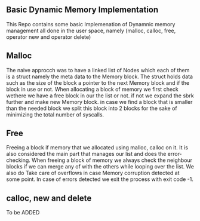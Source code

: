 ## Basic Dynamic Memory Implementation

This Repo contains some basic Implemenation of Dynamnic memory management all done in the user space, namely (malloc, calloc, free, operator new and operator delete)

## Malloc
The naive approcch was to have a linked list of Nodes which each of them is a struct namely the meta data to the Memory block. The struct holds data such as the size of the block a pointer to the next Memory block and if the block in use or not. When allocating a block of memory we first check wethere we have a free block in our the list or not. if not we expand the sbrk further and make new Memory block. in case we find a block that is smaller than the needed block we split this block into 2 blocks for the sake of minimizing the total number of syscalls.

## Free
Freeing a block if memory that we allocated using malloc, calloc on it. It is also considered the main part that manages our list and does the error-checking. When freeing a block of memory we always check the neighbour blocks if we can merge any of with the others while looping over the list. We also do Take care of overflows in case Memory corruption detected at some point. In case of errors detected we exit the process with exit code -1.

## calloc, new and delete
To be ADDED
